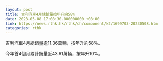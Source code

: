 ```yaml
---
layout: post
title: 吉利汽車4月總銷量按年升約58%
date: 2023-05-08 17:08:30.000000000 +08:00
link: https://news.rthk.hk/rthk/ch/component/k2/1699703-20230508.htm
categories: rthk
---
```


吉利汽車4月總銷量逾11.36萬輛，按年升約58%。

今年首4個月累計銷量近43.61萬輛，按年升10%。
